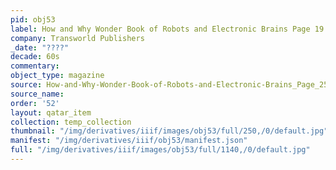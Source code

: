 ```yaml
---
pid: obj53
label: How and Why Wonder Book of Robots and Electronic Brains Page 19
company: Transworld Publishers
_date: "????"
decade: 60s
commentary: 
object_type: magazine
source: How-and-Why-Wonder-Book-of-Robots-and-Electronic-Brains_Page_25
source_name: 
order: '52'
layout: qatar_item
collection: temp_collection
thumbnail: "/img/derivatives/iiif/images/obj53/full/250,/0/default.jpg"
manifest: "/img/derivatives/iiif/obj53/manifest.json"
full: "/img/derivatives/iiif/images/obj53/full/1140,/0/default.jpg"
---
```

